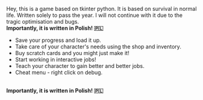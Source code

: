Hey, this is a game based on tkinter python. It is based on survival in normal life. Written solely to pass the year. I will not continue with it due to the tragic optimisation and bugs.
<b><br>Importantly, it is written in Polish! 🇵🇱</b>
<ul>
  <li>Save your progress and load it up.</li>
  <li>Take care of your character's needs using the shop and inventory.</li>
  <li>Buy scratch cards and you might just make it!</li>
  <li>Start working in interactive jobs!</li>
  <li>Teach your character to gain better and better jobs.</li>
  <li>Cheat menu - right click on debug.</li>
</ul>
<b><br>Importantly, it is written in Polish! 🇵🇱</b>
